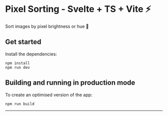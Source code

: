 # Pixel Sorting - Svelte + TS + Vite ⚡️

Sort images by pixel brightness or hue 👾

## Get started

Install the dependencies:

```
npm install
npm run dev
```

## Building and running in production mode

To create an optimised version of the app:

```
npm run build
```

---
